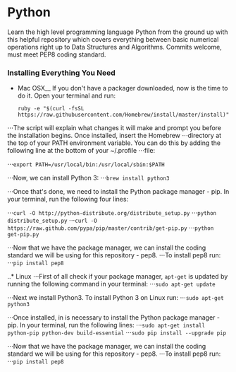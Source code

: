 # Python
Learn the high level programming language Python from the ground up with this helpful repository which covers everything between basic numerical operations right up to Data Structures and Algorithms. Commits welcome, must meet PEP8 coding standard.


### Installing Everything You Need

* Mac OSX__
  If you don't have a packager downloaded, now is the time to do it. Open your terminal and run:

  `ruby -e "$(curl -fsSL https://raw.githubusercontent.com/Homebrew/install/master/install)"`

⋅⋅⋅The script will explain what changes it will make and prompt you before the installation begins. Once installed, insert the Homebrew ⋅⋅⋅directory at the top of your PATH environment variable. You can do this by adding the following line at the bottom of your ~/.profile ⋅⋅⋅file:

⋅⋅⋅`export PATH=/usr/local/bin:/usr/local/sbin:$PATH`

⋅⋅⋅Now, we can install Python 3:
⋅⋅⋅`brew install python3`

⋅⋅⋅Once that's done, we need to install the Python package manager - pip. In your terminal, run the following four lines:

⋅⋅⋅`curl -O http://python-distribute.org/distribute_setup.py`
⋅⋅⋅`python distribute_setup.py`
⋅⋅⋅`curl -O https://raw.github.com/pypa/pip/master/contrib/get-pip.py`
⋅⋅⋅`python get-pip.py`

⋅⋅⋅Now that we have the package manager, we can install the coding standard we will be using for this repository - pep8.
⋅⋅⋅To install pep8 run:
⋅⋅⋅`pip install pep8`

..* Linux
⋅⋅⋅First of all check if your package manager, `apt-get` is updated by running the following command in your terminal:
⋅⋅⋅`sudo apt-get update`

⋅⋅⋅Next we install Python3. To install Python 3 on Linux run:
⋅⋅⋅`sudo apt-get python3`

⋅⋅⋅Once installed, in is necessary to  install the Python package manager - pip. In your terminal, run the following lines:
⋅⋅⋅`sudo apt-get install python-pip python-dev build-essential`
⋅⋅⋅`sudo pip install --upgrade pip `

⋅⋅⋅Now that we have the package manager, we can install the coding standard we will be using for this repository - pep8.
⋅⋅⋅To install pep8 run:
⋅⋅⋅`pip install pep8`
